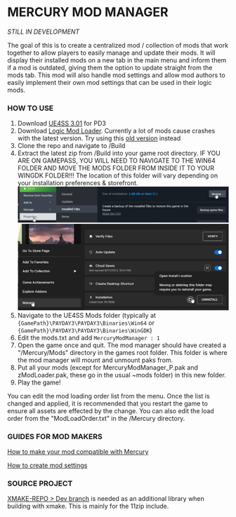 # MERCURY MOD MANAGER

*STILL IN DEVELOPMENT*

The goal of this is to create a centralized mod / collection of mods that work together to allow players to easily manage and update their mods. It will display their installed mods on a new tab in the main menu and inform them if a mod is outdated, giving them the option to update straight from the mods tab. This mod will also handle mod settings and allow mod authors to easily implement their own mod settings that can be used in their logic mods. 

### HOW TO USE

1. Download [UE4SS 3.01](https://modworkshop.net/mod/47771) for PD3
2. Download [Logic Mod Loader](https://modworkshop.net/mod/44049). Currently a lot of mods cause crashes with the
latest version. Try using this [old version](https://drive.google.com/file/d/1WOpwp0hHY6JGL1G8cqVDqHbB-SEbH0zY/view) instead
3. Clone the repo and navigate to /Build
4. Extract the latest zip from /Build into your game root directory. IF YOU ARE ON GAMEPASS, YOU WILL NEED TO NAVIGATE TO THE WIN64 FOLDER AND MOVE THE MODS FOLDER FROM INSIDE IT TO YOUR WINGDK FOLDER!!!
The location of this folder will vary depending on your installation preferences & storefront.
![STEAM.png](Imgs%2FSTEAM.png)
![EGS.png](Imgs%2FEGS.png)
5. Navigate to the UE4SS Mods folder (typically at ```{GamePath}\PAYDAY3\PAYDAY3\Binaries\Win64``` or ```{GamePath}\PAYDAY3\PAYDAY3\Binaries\WinGDK```)
6. Edit the mods.txt and add ```MercuryModManager : 1``` 
7. Open the game once and quit. The mod manager should have created a "/Mercury/Mods" directory in the games root folder.
This folder is where the mod manager will mount and unmount paks from.
8. Put all your mods (except for MercuryModManager_P.pak and zModLoader.pak, these go in the usual ~mods folder) in this new folder.
9. Play the game! 

You can edit the mod loading order list from the menu. Once the list is changed and applied, it is recommended that you restart the game to ensure all
assets are effected by the change. You can also edit the load order from the "ModLoadOrder.txt" in the /Mercury directory.

### GUIDES FOR MOD MAKERS

[How to make your mod compatible with Mercury](https://github.com/OrphicNinja/Mercury/blob/main/COMPATABILTY.md)

[How to create mod settings](https://github.com/OrphicNinja/Mercury/blob/main/SETTINGS.md)

### SOURCE PROJECT

[XMAKE-REPO > Dev branch](https://github.com/xmake-io/xmake-repo) is needed as an additional library when building with xmake. This is mainly for the 11zip include.

